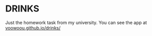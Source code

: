 # DRINKS
Just the homework task from my university.
You can see the app at [voowoou.github.io/drinks/](https://voowoou.github.io/drinks/)
